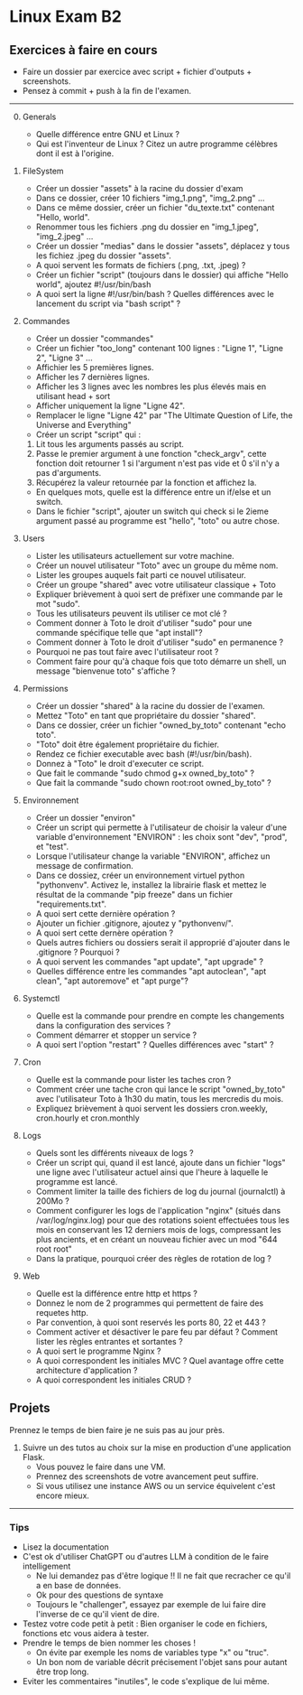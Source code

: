 # Linux Exam B2

## Exercices à faire en cours
* Faire un dossier par exercice avec script + fichier d'outputs + screenshots.
* Pensez à commit + push à la fin de l'examen.

___
0. Generals
    - Quelle différence entre GNU et Linux ?
    - Qui est l'inventeur de Linux ? Citez un autre programme célèbres dont il est à l'origine.

1. FileSystem
    - Créer un dossier "assets" à la racine du dossier d'exam
    - Dans ce dossier, créer 10 fichiers "img_1.png", "img_2.png" ...
    - Dans ce même dossier, créer un fichier "du_texte.txt" contenant "Hello, world".  
    - Renommer tous les fichiers .png du dossier en "img_1.jpeg", "img_2.jpeg" ...
    - Créer un dossier "medias" dans le dossier "assets", déplacez y tous les fichiez .jpeg du dossier "assets".
    - A quoi servent les formats de fichiers (.png, .txt, .jpeg) ?
    - Créer un fichier "script" (toujours dans le dossier) qui affiche "Hello world", ajoutez #!/usr/bin/bash 
    - A quoi sert la ligne #!/usr/bin/bash ? Quelles différences avec le lancement du script via "bash script" ?

2. Commandes
    - Créer un dossier "commandes"
    - Créer un fichier "too_long" contenant 100 lignes : "Ligne 1", "Ligne 2", "Ligne 3" ...
    - Affichier les 5 premières lignes.
    - Afficher les 7 dernières lignes.
    - Afficher les 3 lignes avec les nombres les plus élevés mais en utilisant head + sort
    - Afficher uniquement la ligne "Ligne 42".
    - Remplacer le ligne "Ligne 42" par "The Ultimate Question of Life, the Universe and Everything"
    - Créer un script "script" qui :
	1. Lit tous les arguments passés au script.
	2. Passe le premier argument à une fonction "check_argv", cette fonction doit retourner 1 si l'argument n'est pas vide et 0 s'il n'y a pas d'arguments.
	3. Récupérez la valeur retournée par la fonction et affichez la.
    - En quelques mots, quelle est la différence entre un if/else et un switch.
    - Dans le fichier "script", ajouter un switch qui check si le 2ieme argument passé au programme est "hello", "toto" ou autre chose.

3. Users
    - Lister les utilisateurs actuellement sur votre machine.
    - Créer un nouvel utilisateur "Toto" avec un groupe du même nom.
    - Lister les groupes auquels fait parti ce nouvel utilisateur.
    - Créer un groupe "shared" avec votre utilisateur classique + Toto
    - Expliquer brièvement à quoi sert de préfixer une commande par le mot "sudo".
    - Tous les utilisateurs peuvent ils utiliser ce mot clé ?
    - Comment donner à Toto le droit d'utiliser "sudo" pour une commande spécifique telle que "apt install"?
    - Comment donner à Toto le droit d'utiliser "sudo" en permanence ?
    - Pourquoi ne pas tout faire avec l'utilisateur root ?
    - Comment faire pour qu'à chaque fois que toto démarre un shell, un message "bienvenue toto" s'affiche ?

4. Permissions
    - Créer un dossier "shared" à la racine du dossier de l'examen.
    - Mettez "Toto" en tant que propriétaire du dossier "shared".
    - Dans ce dossier, créer un fichier "owned_by_toto" contenant "echo toto".
    - "Toto" doit être également propriétaire du fichier.
    - Rendez ce fichier executable avec bash (#!/usr/bin/bash).
    - Donnez à "Toto" le droit d'executer ce script.
    - Que fait le commande "sudo chmod g+x owned_by_toto" ?
    - Que fait la commande "sudo chown root:root owned_by_toto" ?

5. Environnement
    - Créer un dossier "environ"
    - Créer un script qui permette à l'utilisateur de choisir la valeur d'une variable d'environnement "ENVIRON" : les choix sont "dev", "prod", et "test".
    - Lorsque l'utilisateur change la variable "ENVIRON", affichez un message de confirmation.
    - Dans ce dossiez, créer un environnement virtuel python "pythonvenv". Activez le, installez la librairie flask et mettez le résultat de la commande "pip freeze" dans un fichier "requirements.txt".
    - A quoi sert cette dernière opération ?
    - Ajouter un fichier .gitignore, ajoutez y "pythonvenv/".
    - A quoi sert cette dernère opération ?
    - Quels autres fichiers ou dossiers serait il approprié d'ajouter dans le .gitignore ? Pourquoi ?
    - A quoi servent les commandes "apt update", "apt upgrade" ?
    - Quelles différence entre les commandes "apt autoclean", "apt clean", "apt autoremove" et "apt purge"?

6. Systemctl
    - Quelle est la commande pour prendre en compte les changements dans la configuration des services ?
    - Comment démarrer et stopper un service ?
    - A quoi sert l'option "restart" ? Quelles différences avec "start" ?

7. Cron
    - Quelle est la commande pour lister les taches cron ?
    - Comment créer une tache cron qui lance le script "owned_by_toto" avec l'utilisateur Toto à 1h30 du matin, tous les mercredis du mois.
    - Expliquez brièvement à quoi servent les dossiers cron.weekly, cron.hourly et cron.monthly

8. Logs
    - Quels sont les différents niveaux de logs ?
    - Créer un script qui, quand il est lancé, ajoute dans un fichier "logs" une ligne avec l'utilisateur actuel ainsi que l'heure à laquelle le programme est lancé.
    - Comment limiter la taille des fichiers de log du journal (journalctl) à 200Mo ?
    - Comment configurer les logs de l'application "nginx" (situés dans /var/log/nginx.log) pour que des rotations soient effectuées tous les mois en conservant les 12 derniers mois de logs, compressant les plus ancients, et en créant un nouveau fichier avec un mod "644 root root"
    - Dans la pratique, pourquoi créer des règles de rotation de log ?

9. Web
    - Quelle est la différence entre http et https ?
    - Donnez le nom de 2 programmes qui permettent de faire des requetes http.
    - Par convention, à quoi sont reservés les ports 80, 22 et 443 ?
    - Comment activer et désactiver le pare feu par défaut ? Comment lister les règles entrantes et sortantes ?
    - A quoi sert le programme Nginx ?
    - A quoi correspondent les initiales MVC ? Quel avantage offre cette architecture d'application ?
    - A quoi correspondent les initiales CRUD ?


## Projets
Prennez le temps de bien faire je ne suis pas au jour près.

1. Suivre un des tutos au choix sur la mise en production d'une application Flask.
    - Vous pouvez le faire dans une VM.
    - Prennez des screenshots de votre avancement peut suffire.
    - Si vous utilisez une instance AWS ou un service équivelent c'est encore mieux.

___

### Tips
* Lisez la documentation
* C'est ok d'utiliser ChatGPT ou d'autres LLM à condition de le faire intelligement
    - Ne lui demandez pas d'être logique !! Il ne fait que recracher ce qu'il a en base de données.
    - Ok pour des questions de syntaxe
    - Toujours le "challenger", essayez par exemple de lui faire dire l'inverse de ce qu'il vient de dire.
* Testez votre code petit à petit : Bien organiser le code en fichiers, fonctions etc vous aidera à tester.
* Prendre le temps de bien nommer les choses !
    - On évite par exemple les noms de variables type "x" ou "truc".
    - Un bon nom de variable décrit précisement l'objet sans pour autant être trop long.
* Eviter les commentaires "inutiles", le code s'explique de lui même.

